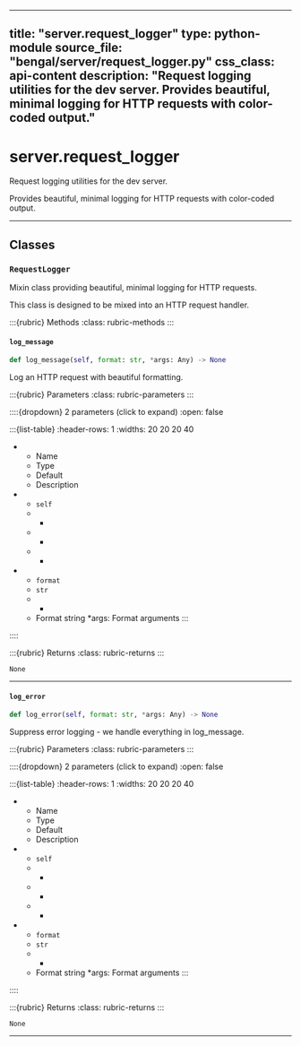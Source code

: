 
---
title: "server.request_logger"
type: python-module
source_file: "bengal/server/request_logger.py"
css_class: api-content
description: "Request logging utilities for the dev server.  Provides beautiful, minimal logging for HTTP requests with color-coded output."
---

# server.request_logger

Request logging utilities for the dev server.

Provides beautiful, minimal logging for HTTP requests with color-coded output.

---

## Classes

### `RequestLogger`


Mixin class providing beautiful, minimal logging for HTTP requests.

This class is designed to be mixed into an HTTP request handler.




:::{rubric} Methods
:class: rubric-methods
:::
#### `log_message`
```python
def log_message(self, format: str, *args: Any) -> None
```

Log an HTTP request with beautiful formatting.



:::{rubric} Parameters
:class: rubric-parameters
:::

::::{dropdown} 2 parameters (click to expand)
:open: false

:::{list-table}
:header-rows: 1
:widths: 20 20 20 40

* - Name
  - Type
  - Default
  - Description
* - `self`
  - -
  - -
  - -
* - `format`
  - `str`
  - -
  - Format string *args: Format arguments
:::

::::

:::{rubric} Returns
:class: rubric-returns
:::

`None`




---
#### `log_error`
```python
def log_error(self, format: str, *args: Any) -> None
```

Suppress error logging - we handle everything in log_message.



:::{rubric} Parameters
:class: rubric-parameters
:::

::::{dropdown} 2 parameters (click to expand)
:open: false

:::{list-table}
:header-rows: 1
:widths: 20 20 20 40

* - Name
  - Type
  - Default
  - Description
* - `self`
  - -
  - -
  - -
* - `format`
  - `str`
  - -
  - Format string *args: Format arguments
:::

::::

:::{rubric} Returns
:class: rubric-returns
:::

`None`




---
